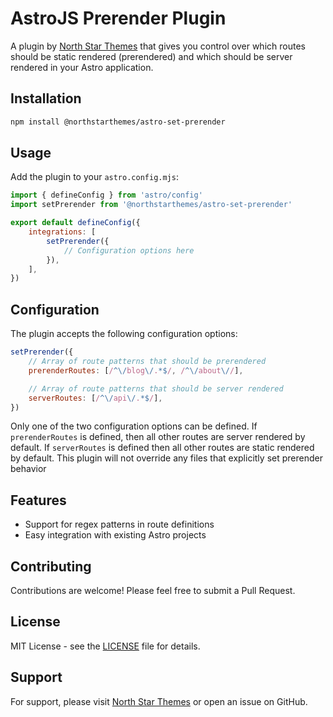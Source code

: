 # AstroJS Prerender Plugin

A plugin by [North Star Themes](https://northstarthemes.com/) that gives you control over which routes should be static rendered (prerendered) and which should be server rendered in your Astro application.

## Installation

```bash
npm install @northstarthemes/astro-set-prerender
```

## Usage

Add the plugin to your `astro.config.mjs`:

```js
import { defineConfig } from 'astro/config'
import setPrerender from '@northstarthemes/astro-set-prerender'

export default defineConfig({
	integrations: [
		setPrerender({
			// Configuration options here
		}),
	],
})
```

## Configuration

The plugin accepts the following configuration options:

```js
setPrerender({
	// Array of route patterns that should be prerendered
	prerenderRoutes: [/^\/blog\/.*$/, /^\/about\//],

	// Array of route patterns that should be server rendered
	serverRoutes: [/^\/api\/.*$/],
})
```

Only one of the two configuration options can be defined. If `prerenderRoutes` is defined, then all other routes are server rendered by default. If `serverRoutes` is defined then all other routes are static rendered by default. This plugin will not override any files that explicitly set prerender behavior

## Features

- Support for regex patterns in route definitions
- Easy integration with existing Astro projects

## Contributing

Contributions are welcome! Please feel free to submit a Pull Request.

## License

MIT License - see the [LICENSE](LICENSE) file for details.

## Support

For support, please visit [North Star Themes](https://northstarthemes.com/) or open an issue on GitHub.
